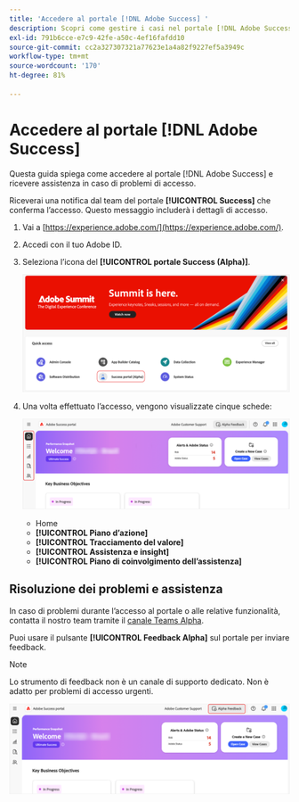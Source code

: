 ```yaml
---
title: 'Accedere al portale [!DNL Adobe Success] '
description: Scopri come gestire i casi nel portale [!DNL Adobe Success] .
exl-id: 791b6cce-e7c9-42fe-a50c-4ef16fafdd10
source-git-commit: cc2a327307321a77623e1a4a82f9227ef5a3949c
workflow-type: tm+mt
source-wordcount: '170'
ht-degree: 81%

---
```


# Accedere al portale [!DNL Adobe Success]

Questa guida spiega come accedere al portale [!DNL Adobe Success] e ricevere assistenza in caso di problemi di accesso.

Riceverai una notifica dal team del portale **[!UICONTROL Success]** che conferma l’accesso. Questo messaggio includerà i dettagli di accesso.

1. Vai a [https://experience.adobe.com/](https://experience.adobe.com/).
1. Accedi con il tuo Adobe ID.
1. Seleziona l’icona del **[!UICONTROL portale Success (Alpha)]**.

   ![Icona ed etichetta per il portale di successo (Alpha)](assets/alpha-success-portal-alpha.png "Accesso al portale di successo (Alpha)")



1. Una volta effettuato l’accesso, vengono visualizzate cinque schede:

   ![Barra laterale dell&#39;interfaccia del portale di successo di Adobe](assets/adobe-success-portal-tabs.png "Schede barra laterale")


   * Home
   * **[!UICONTROL Piano d’azione]**
   * **[!UICONTROL Tracciamento del valore]**
   * **[!UICONTROL Assistenza e insight]**
   * **[!UICONTROL Piano di coinvolgimento dell’assistenza]**

## Risoluzione dei problemi e assistenza

In caso di problemi durante l’accesso al portale o alle relative funzionalità, contatta il nostro team tramite il [canale Teams Alpha](https://teams.microsoft.com/l/channel/19:h-GcuAZs9uF05rervqTdx2U27ohYINuRUIfbMte9B-U1@thread.tacv2/General?groupId=02b87789-3475-47e4-94c1-0981f63ae89f&tenantId=fa7b1b5a-7b34-4387-94ae-d2c178decee1).   

Puoi usare il pulsante **[!UICONTROL Feedback Alpha]** sul portale per inviare feedback.

>[!NOTE]
>
>Lo strumento di feedback non è un canale di supporto dedicato. Non è adatto per problemi di accesso urgenti.

![Pulsante Feedback di Alpha sul portale per inviare feedback](assets/adobe-success-portal-home.png "Pulsante Feedback di Alpha")

